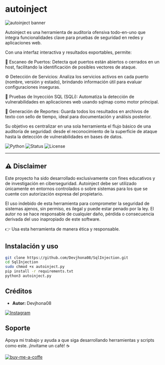 # autoinject

![autoinject banner](https://github.com/user-attachments/assets/bb27961b-6ade-4476-9c1a-66edbd637d72)

Autoinject es una herramienta de auditoría ofensiva todo-en-uno que integra funcionalidades clave para pruebas de seguridad en redes y aplicaciones web.

Con una interfaz interactiva y resultados exportables, permite:

🔎 Escaneo de Puertos: Detecta qué puertos están abiertos o cerrados en un host, facilitando la identificación de posibles vectores de ataque.

⚙️ Detección de Servicios: Analiza los servicios activos en cada puerto (nombre, versión y estado), brindando información útil para evaluar configuraciones inseguras.

💉 Pruebas de Inyección SQL (SQLi): Automatiza la detección de vulnerabilidades en aplicaciones web usando sqlmap como motor principal.

📑 Generación de Reportes: Guarda todos los resultados en archivos de texto con sello de tiempo, ideal para documentación y análisis posterior.

Su objetivo es centralizar en una sola herramienta el flujo básico de una auditoría de seguridad: desde el reconocimiento de la superficie de ataque hasta la detección de vulnerabilidades en bases de datos.

![Python](https://img.shields.io/badge/Python-3.x-blue?logo=python)
![Status](https://img.shields.io/badge/status-active-success)
![License](https://img.shields.io/badge/license-MIT-green)

---

## ⚠️ Disclaimer

Este proyecto ha sido desarrollado exclusivamente con fines educativos y de investigación en ciberseguridad.
Autoinject debe ser utilizado únicamente en entornos controlados o sobre sistemas para los que se cuente con autorización expresa del propietario.

El uso indebido de esta herramienta para comprometer la seguridad de sistemas ajenos, sin permiso, es ilegal y puede estar penado por la ley.
El autor no se hace responsable de cualquier daño, pérdida o consecuencia derivada del uso inapropiado de este software.

👉 Usa esta herramienta de manera ética y responsable.

## Instalación y uso

```bash
git clone https://github.com/Devjhona08/SqlInjection.git
cd SqlInjection
sudo chmod +x autoinject.py
pip install -r requirements.txt
python3 autoinject.py
```

## Créditos

- **Autor:** Devjhona08

[![Instagram](https://img.shields.io/badge/Instagram-E4405F?style=for-the-badge&logo=instagram&logoColor=white)](https://www.instagram.com/devjhonatan08/)

## Soporte

Apoya mi trabajo y ayuda a que siga desarrollando herramientas y scripts como este. ¡Invítame un café! ☕

<a href="https://www.buymeacoffee.com/devjhonatan08" rel="nofollow"><img width="250" align="left">
![buy-me-a-coffe](https://github.com/user-attachments/assets/8c8f9e81-334e-469e-b25e-29888cfc9fcc)
</a>
